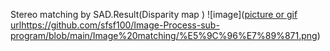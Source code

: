 Stereo matching by SAD.Result(Disparity map )
![image]([picture or gif url](https://github.com/sfsf100/Image-Process-sub-program/blob/main/Image%20matching/%E5%9C%96%E7%89%871.png)https://github.com/sfsf100/Image-Process-sub-program/blob/main/Image%20matching/%E5%9C%96%E7%89%871.png)
